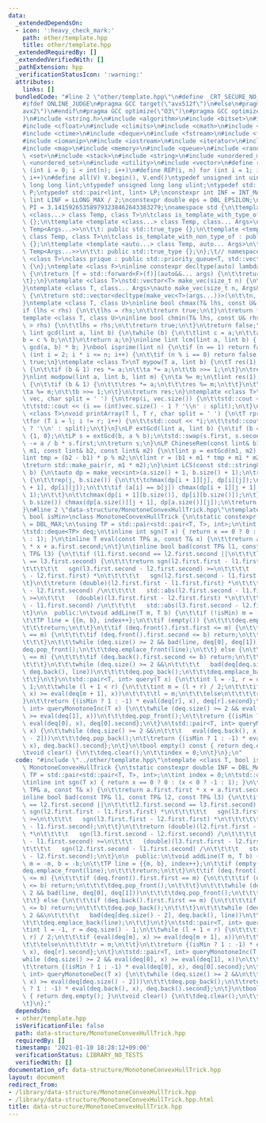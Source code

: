 ```yaml
---
data:
  _extendedDependsOn:
  - icon: ':heavy_check_mark:'
    path: other/template.hpp
    title: other/template.hpp
  _extendedRequiredBy: []
  _extendedVerifiedWith: []
  _pathExtension: hpp
  _verificationStatusIcon: ':warning:'
  attributes:
    links: []
  bundledCode: "#line 2 \"other/template.hpp\"\n#define _CRT_SECURE_NO_WARNINGS\n\
    #ifdef ONLINE_JUDGE\n#pragma GCC target(\"avx512f\")\n#else\n#pragma GCC target(\"\
    avx2\")\n#endif\n#pragma GCC optimize(\"O3\")\n#pragma GCC optimize(\"unroll-loops\"\
    )\n#include <string.h>\n#include <algorithm>\n#include <bitset>\n#include <cassert>\n\
    #include <cfloat>\n#include <climits>\n#include <cmath>\n#include <complex>\n\
    #include <ctime>\n#include <deque>\n#include <fstream>\n#include <functional>\n\
    #include <iomanip>\n#include <iostream>\n#include <iterator>\n#include <list>\n\
    #include <map>\n#include <memory>\n#include <queue>\n#include <random>\n#include\
    \ <set>\n#include <stack>\n#include <string>\n#include <unordered_map>\n#include\
    \ <unordered_set>\n#include <utility>\n#include <vector>\n#define rep(i, n) for\
    \ (int i = 0; i < int(n); i++)\n#define REP(i, n) for (int i = 1; i <= int(n);\
    \ i++)\n#define all(V) V.begin(), V.end()\ntypedef unsigned int uint;\ntypedef\
    \ long long lint;\ntypedef unsigned long long ulint;\ntypedef std::pair<int, int>\
    \ P;\ntypedef std::pair<lint, lint> LP;\nconstexpr int INF = INT_MAX / 2;\nconstexpr\
    \ lint LINF = LLONG_MAX / 2;\nconstexpr double eps = DBL_EPSILON;\nconstexpr double\
    \ PI = 3.141592653589793238462643383279;\nnamespace std {\n\ttemplate <template\
    \ <class...> class Temp, class T>\n\tclass is_template_with_type_of : public std::false_type\
    \ {};\n\ttemplate <template <class...> class Temp, class... Args>\n\tclass is_template_with_type_of<Temp,\
    \ Temp<Args...>>\n\t\t: public std::true_type {};\n\ttemplate <template <auto...>\
    \ class Temp, class T>\n\tclass is_template_with_non_type_of : public std::false_type\
    \ {};\n\ttemplate <template <auto...> class Temp, auto... Args>\n\tclass is_template_with_non_type_of<Temp,\
    \ Temp<Args...>>\n\t\t: public std::true_type {};\n};\t// namespace std\ntemplate\
    \ <class T>\nclass prique : public std::priority_queue<T, std::vector<T>, std::greater<T>>\
    \ {\n};\ntemplate <class F>\ninline constexpr decltype(auto) lambda_fix(F&& f)\
    \ {\n\treturn [f = std::forward<F>(f)](auto&&... args) {\n\t\treturn f(f, std::forward<decltype(args)>(args)...);\n\
    \t};\n}\ntemplate <class T>\nstd::vector<T> make_vec(size_t n) {\n\treturn std::vector<T>(n);\n\
    }\ntemplate <class T, class... Args>\nauto make_vec(size_t n, Args&&... args)\
    \ {\n\treturn std::vector<decltype(make_vec<T>(args...))>(\n\t\tn, make_vec<T>(std::forward<Args>(args)...));\n\
    }\ntemplate <class T, class U>\ninline bool chmax(T& lhs, const U& rhs) {\n\t\
    if (lhs < rhs) {\n\t\tlhs = rhs;\n\t\treturn true;\n\t}\n\treturn false;\n}\n\
    template <class T, class U>\ninline bool chmin(T& lhs, const U& rhs) {\n\tif (lhs\
    \ > rhs) {\n\t\tlhs = rhs;\n\t\treturn true;\n\t}\n\treturn false;\n}\ninline\
    \ lint gcd(lint a, lint b) {\n\twhile (b) {\n\t\tlint c = a;\n\t\ta = b;\n\t\t\
    b = c % b;\n\t}\n\treturn a;\n}\ninline lint lcm(lint a, lint b) { return a /\
    \ gcd(a, b) * b; }\nbool isprime(lint n) {\n\tif (n == 1) return false;\n\tfor\
    \ (int i = 2; i * i <= n; i++) {\n\t\tif (n % i == 0) return false;\n\t}\n\treturn\
    \ true;\n}\ntemplate <class T>\nT mypow(T a, lint b) {\n\tT res(1);\n\twhile (b)\
    \ {\n\t\tif (b & 1) res *= a;\n\t\ta *= a;\n\t\tb >>= 1;\n\t}\n\treturn res;\n\
    }\nlint modpow(lint a, lint b, lint m) {\n\ta %= m;\n\tlint res(1);\n\twhile (b)\
    \ {\n\t\tif (b & 1) {\n\t\t\tres *= a;\n\t\t\tres %= m;\n\t\t}\n\t\ta *= a;\n\t\
    \ta %= m;\n\t\tb >>= 1;\n\t}\n\treturn res;\n}\ntemplate <class T>\nvoid printArray(std::vector<T>&\
    \ vec, char split = ' ') {\n\trep(i, vec.size()) {\n\t\tstd::cout << vec[i];\n\
    \t\tstd::cout << (i == (int)vec.size() - 1 ? '\\n' : split);\n\t}\n}\ntemplate\
    \ <class T>\nvoid printArray(T l, T r, char split = ' ') {\n\tT rprev = std::prev(r);\n\
    \tfor (T i = l; i != r; i++) {\n\t\tstd::cout << *i;\n\t\tstd::cout << (i == rprev\
    \ ? '\\n' : split);\n\t}\n}\nLP extGcd(lint a, lint b) {\n\tif (b == 0) return\
    \ {1, 0};\n\tLP s = extGcd(b, a % b);\n\tstd::swap(s.first, s.second);\n\ts.second\
    \ -= a / b * s.first;\n\treturn s;\n}\nLP ChineseRem(const lint& b1, const lint&\
    \ m1, const lint& b2, const lint& m2) {\n\tlint p = extGcd(m1, m2).first;\n\t\
    lint tmp = (b2 - b1) * p % m2;\n\tlint r = (b1 + m1 * tmp + m1 * m2) % (m1 * m2);\n\
    \treturn std::make_pair(r, m1 * m2);\n}\nint LCS(const std::string& a, const std::string&\
    \ b) {\n\tauto dp = make_vec<int>(a.size() + 1, b.size() + 1);\n\trep(i, a.size())\
    \ {\n\t\trep(j, b.size()) {\n\t\t\tchmax(dp[i + 1][j], dp[i][j]);\n\t\t\tchmax(dp[i][j\
    \ + 1], dp[i][j]);\n\t\t\tif (a[i] == b[j]) chmax(dp[i + 1][j + 1], dp[i][j] +\
    \ 1);\n\t\t}\n\t\tchmax(dp[i + 1][b.size()], dp[i][b.size()]);\n\t}\n\trep(j,\
    \ b.size()) chmax(dp[a.size()][j + 1], dp[a.size()][j]);\n\treturn dp[a.size()][b.size()];\n\
    }\n#line 2 \"data-structure/MonotoneConvexHullTrick.hpp\"\ntemplate <class T,\
    \ bool isMin>\nclass MonotoneConvexHullTrick {\n\tstatic constexpr double INF\
    \ = DBL_MAX;\n\tusing TP = std::pair<std::pair<T, T>, int>;\n\tint index = 0;\n\
    \tstd::deque<TP> deq;\n\tinline int sgn(T x) { return x == 0 ? 0 : (x < 0 ? -1\
    \ : 1); }\n\tinline T eval(const TP& a, const T& x) {\n\t\treturn a.first.first\
    \ * x + a.first.second;\n\t}\n\tinline bool bad(const TP& l1, const TP& l2, const\
    \ TP& l3) {\n\t\tif (l1.first.second == l2.first.second ||\n\t\t\tl2.first.second\
    \ == l3.first.second) {\n\t\t\treturn sgn(l2.first.first - l1.first.first) *\n\
    \t\t\t\t\t   sgn(l3.first.second - l2.first.second) >=\n\t\t\t\t   sgn(l3.first.first\
    \ - l2.first.first) *\n\t\t\t\t\t   sgn(l2.first.second - l1.first.second);\n\t\
    \t}\n\t\treturn (double)(l2.first.first - l1.first.first) *\n\t\t\t\t   sgn(l3.first.second\
    \ - l2.first.second) /\n\t\t\t\t   std::abs(l2.first.second - l1.first.second)\
    \ >=\n\t\t\t   (double)(l3.first.first - l2.first.first) *\n\t\t\t\t   sgn(l2.first.second\
    \ - l1.first.second) /\n\t\t\t\t   std::abs(l3.first.second - l2.first.second);\n\
    \t}\n\n  public:\n\tvoid addLine(T m, T b) {\n\t\tif (!isMin) m = -m, b = -b;\n\
    \t\tTP line = {{m, b}, index++};\n\t\tif (empty()) {\n\t\t\tdeq.emplace_front(line);\n\
    \t\t\treturn;\n\t\t}\n\t\tif (deq.front().first.first <= m) {\n\t\t\tif (deq.front().first.first\
    \ == m) {\n\t\t\t\tif (deq.front().first.second <= b) return;\n\t\t\t\tdeq.pop_front();\n\
    \t\t\t}\n\t\t\twhile (deq.size() >= 2 && bad(line, deq[0], deq[1]))\n\t\t\t\t\
    deq.pop_front();\n\t\t\tdeq.emplace_front(line);\n\t\t} else {\n\t\t\tif (deq.back().first.first\
    \ == m) {\n\t\t\t\tif (deq.back().first.second <= b) return;\n\t\t\t\tdeq.pop_back();\n\
    \t\t\t}\n\t\t\twhile (deq.size() >= 2 &&\n\t\t\t\t   bad(deq[deq.size() - 2],\
    \ deq.back(), line))\n\t\t\t\tdeq.pop_back();\n\t\t\tdeq.emplace_back(line);\n\
    \t\t}\n\t}\n\tstd::pair<T, int> query(T x) {\n\t\tint l = -1, r = deq.size() -\
    \ 1;\n\t\twhile (l + 1 < r) {\n\t\t\tint m = (l + r) / 2;\n\t\t\tif (eval(deq[m],\
    \ x) >= eval(deq[m + 1], x))\n\t\t\t\tl = m;\n\t\t\telse\n\t\t\t\tr = m;\n\t\t\
    }\n\t\treturn {(isMin ? 1 : -1) * eval(deq[r], x), deq[r].second};\n\t}\n\tstd::pair<T,\
    \ int> queryMonotoneInc(T x) {\n\t\twhile (deq.size() >= 2 && eval(deq[0], x)\
    \ >= eval(deq[1], x))\n\t\t\tdeq.pop_front();\n\t\treturn {(isMin ? 1 : -1) *\
    \ eval(deq[0], x), deq[0].second};\n\t}\n\tstd::pair<T, int> queryMonotoneDec(T\
    \ x) {\n\t\twhile (deq.size() >= 2 &&\n\t\t\t   eval(deq.back(), x) >= eval(deq[deq.size()\
    \ - 2]))\n\t\t\tdeq.pop_back();\n\t\treturn {(isMin ? 1 : -1) * eval(deq.back(),\
    \ x), deq.back().second};\n\t}\n\tbool empty() const { return deq.empty(); }\n\
    \tvoid clear() {\n\t\tdeq.clear();\n\t\tindex = 0;\n\t}\n};\n"
  code: "#include \"../other/template.hpp\"\ntemplate <class T, bool isMin>\nclass\
    \ MonotoneConvexHullTrick {\n\tstatic constexpr double INF = DBL_MAX;\n\tusing\
    \ TP = std::pair<std::pair<T, T>, int>;\n\tint index = 0;\n\tstd::deque<TP> deq;\n\
    \tinline int sgn(T x) { return x == 0 ? 0 : (x < 0 ? -1 : 1); }\n\tinline T eval(const\
    \ TP& a, const T& x) {\n\t\treturn a.first.first * x + a.first.second;\n\t}\n\t\
    inline bool bad(const TP& l1, const TP& l2, const TP& l3) {\n\t\tif (l1.first.second\
    \ == l2.first.second ||\n\t\t\tl2.first.second == l3.first.second) {\n\t\t\treturn\
    \ sgn(l2.first.first - l1.first.first) *\n\t\t\t\t\t   sgn(l3.first.second - l2.first.second)\
    \ >=\n\t\t\t\t   sgn(l3.first.first - l2.first.first) *\n\t\t\t\t\t   sgn(l2.first.second\
    \ - l1.first.second);\n\t\t}\n\t\treturn (double)(l2.first.first - l1.first.first)\
    \ *\n\t\t\t\t   sgn(l3.first.second - l2.first.second) /\n\t\t\t\t   std::abs(l2.first.second\
    \ - l1.first.second) >=\n\t\t\t   (double)(l3.first.first - l2.first.first) *\n\
    \t\t\t\t   sgn(l2.first.second - l1.first.second) /\n\t\t\t\t   std::abs(l3.first.second\
    \ - l2.first.second);\n\t}\n\n  public:\n\tvoid addLine(T m, T b) {\n\t\tif (!isMin)\
    \ m = -m, b = -b;\n\t\tTP line = {{m, b}, index++};\n\t\tif (empty()) {\n\t\t\t\
    deq.emplace_front(line);\n\t\t\treturn;\n\t\t}\n\t\tif (deq.front().first.first\
    \ <= m) {\n\t\t\tif (deq.front().first.first == m) {\n\t\t\t\tif (deq.front().first.second\
    \ <= b) return;\n\t\t\t\tdeq.pop_front();\n\t\t\t}\n\t\t\twhile (deq.size() >=\
    \ 2 && bad(line, deq[0], deq[1]))\n\t\t\t\tdeq.pop_front();\n\t\t\tdeq.emplace_front(line);\n\
    \t\t} else {\n\t\t\tif (deq.back().first.first == m) {\n\t\t\t\tif (deq.back().first.second\
    \ <= b) return;\n\t\t\t\tdeq.pop_back();\n\t\t\t}\n\t\t\twhile (deq.size() >=\
    \ 2 &&\n\t\t\t\t   bad(deq[deq.size() - 2], deq.back(), line))\n\t\t\t\tdeq.pop_back();\n\
    \t\t\tdeq.emplace_back(line);\n\t\t}\n\t}\n\tstd::pair<T, int> query(T x) {\n\t\
    \tint l = -1, r = deq.size() - 1;\n\t\twhile (l + 1 < r) {\n\t\t\tint m = (l +\
    \ r) / 2;\n\t\t\tif (eval(deq[m], x) >= eval(deq[m + 1], x))\n\t\t\t\tl = m;\n\
    \t\t\telse\n\t\t\t\tr = m;\n\t\t}\n\t\treturn {(isMin ? 1 : -1) * eval(deq[r],\
    \ x), deq[r].second};\n\t}\n\tstd::pair<T, int> queryMonotoneInc(T x) {\n\t\t\
    while (deq.size() >= 2 && eval(deq[0], x) >= eval(deq[1], x))\n\t\t\tdeq.pop_front();\n\
    \t\treturn {(isMin ? 1 : -1) * eval(deq[0], x), deq[0].second};\n\t}\n\tstd::pair<T,\
    \ int> queryMonotoneDec(T x) {\n\t\twhile (deq.size() >= 2 &&\n\t\t\t   eval(deq.back(),\
    \ x) >= eval(deq[deq.size() - 2]))\n\t\t\tdeq.pop_back();\n\t\treturn {(isMin\
    \ ? 1 : -1) * eval(deq.back(), x), deq.back().second};\n\t}\n\tbool empty() const\
    \ { return deq.empty(); }\n\tvoid clear() {\n\t\tdeq.clear();\n\t\tindex = 0;\n\
    \t}\n};"
  dependsOn:
  - other/template.hpp
  isVerificationFile: false
  path: data-structure/MonotoneConvexHullTrick.hpp
  requiredBy: []
  timestamp: '2021-01-10 18:28:12+09:00'
  verificationStatus: LIBRARY_NO_TESTS
  verifiedWith: []
documentation_of: data-structure/MonotoneConvexHullTrick.hpp
layout: document
redirect_from:
- /library/data-structure/MonotoneConvexHullTrick.hpp
- /library/data-structure/MonotoneConvexHullTrick.hpp.html
title: data-structure/MonotoneConvexHullTrick.hpp
---
```

